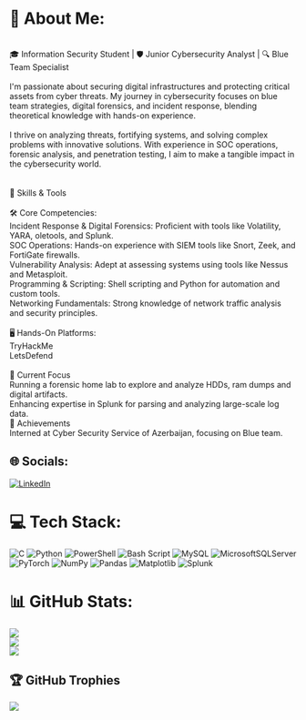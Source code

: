 # 💫 About Me:
<br>🎓 Information Security Student | 🛡️ Junior Cybersecurity Analyst | 🔍 Blue Team Specialist<br><br>I'm passionate about securing digital infrastructures and protecting critical assets from cyber threats. My journey in cybersecurity focuses on blue team strategies, digital forensics, and incident response, blending theoretical knowledge with hands-on experience.<br><br>I thrive on analyzing threats, fortifying systems, and solving complex problems with innovative solutions. With experience in SOC operations, forensic analysis, and penetration testing, I aim to make a tangible impact in the cybersecurity world.<br><br><br>🔧 Skills & Tools<br><br>🛠️ Core Competencies:<br>Incident Response & Digital Forensics: Proficient with tools like Volatility, YARA, oletools, and Splunk.<br>SOC Operations: Hands-on experience with SIEM tools like Snort, Zeek, and FortiGate firewalls.<br>Vulnerability Analysis: Adept at assessing systems using tools like Nessus and Metasploit.<br>Programming & Scripting: Shell scripting and Python for automation and custom tools.<br>Networking Fundamentals: Strong knowledge of network traffic analysis and security principles.<br><br>🖥️ Hands-On Platforms:<br>TryHackMe<br>LetsDefend<br><br>🌱 Current Focus<br>Running a forensic home lab to explore and analyze HDDs, ram dumps and digital artifacts.<br>Enhancing expertise in Splunk for parsing and analyzing large-scale log data.<br>🌟 Achievements<br>Interned at Cyber Security Service of Azerbaijan, focusing on Blue team.<br>


## 🌐 Socials:
[![LinkedIn](https://img.shields.io/badge/LinkedIn-%230077B5.svg?logo=linkedin&logoColor=white)](https://linkedin.com/in/uzeyir-alirzayev-real) 

# 💻 Tech Stack:
![C](https://img.shields.io/badge/c-%2300599C.svg?style=for-the-badge&logo=c&logoColor=white) ![Python](https://img.shields.io/badge/python-3670A0?style=for-the-badge&logo=python&logoColor=ffdd54) ![PowerShell](https://img.shields.io/badge/PowerShell-%235391FE.svg?style=for-the-badge&logo=powershell&logoColor=white) ![Bash Script](https://img.shields.io/badge/bash_script-%23121011.svg?style=for-the-badge&logo=gnu-bash&logoColor=white) ![MySQL](https://img.shields.io/badge/mysql-4479A1.svg?style=for-the-badge&logo=mysql&logoColor=white) ![MicrosoftSQLServer](https://img.shields.io/badge/Microsoft%20SQL%20Server-CC2927?style=for-the-badge&logo=microsoft%20sql%20server&logoColor=white) ![PyTorch](https://img.shields.io/badge/PyTorch-%23EE4C2C.svg?style=for-the-badge&logo=PyTorch&logoColor=white) ![NumPy](https://img.shields.io/badge/numpy-%23013243.svg?style=for-the-badge&logo=numpy&logoColor=white) ![Pandas](https://img.shields.io/badge/pandas-%23150458.svg?style=for-the-badge&logo=pandas&logoColor=white) ![Matplotlib](https://img.shields.io/badge/Matplotlib-%23ffffff.svg?style=for-the-badge&logo=Matplotlib&logoColor=black) ![Splunk](https://img.shields.io/badge/splunk-%23000000.svg?style=for-the-badge&logo=splunk&logoColor=white)
# 📊 GitHub Stats:
![](https://github-readme-stats.vercel.app/api?username=A1irzayevv&theme=radical&hide_border=false&include_all_commits=true&count_private=true)<br/>
![](https://github-readme-streak-stats.herokuapp.com/?user=A1irzayevv&theme=radical&hide_border=false)<br/>
![](https://github-readme-stats.vercel.app/api/top-langs/?username=A1irzayevv&theme=radical&hide_border=false&include_all_commits=true&count_private=true&layout=compact)

## 🏆 GitHub Trophies
![](https://github-profile-trophy.vercel.app/?username=A1irzayevv&theme=radical&no-frame=false&no-bg=true&margin-w=4)

<!-- Proudly created with GPRM ( https://gprm.itsvg.in ) -->

<!---
A1irzayevv/A1irzayevv is a ✨ special ✨ repository because its `README.md` (this file) appears on your GitHub profile.
You can click the Preview link to take a look at your changes.
--->

